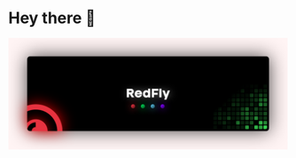 # Hey there :wave:

<img src="https://github.com/RedFlyHD/RedFlyHD/blob/main/REDFLY%20BANv2.png?raw=true" alt="Hello world">


</p>
